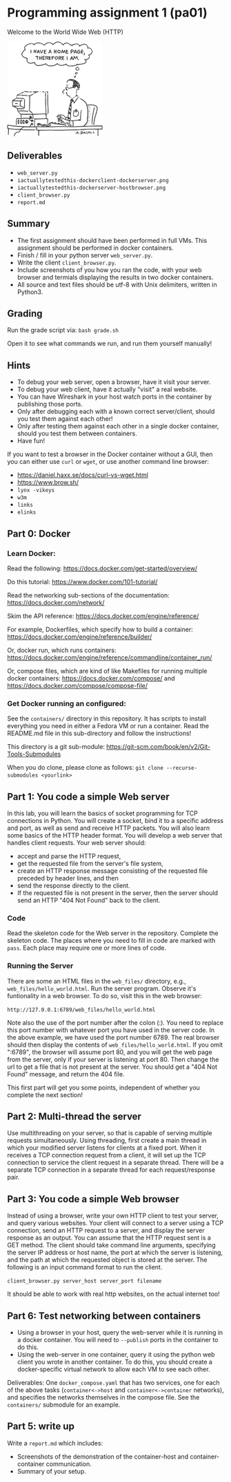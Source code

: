# Programming assignment 1 (pa01)
Welcome to the World Wide Web (HTTP)

![](ithinkthereforeiam.png)

## Deliverables
* `web_server.py`
* `iactuallytestedthis-dockerclient-dockerserver.png`
* `iactuallytestedthis-dockerserver-hostbrowser.png`
* `client_browser.py`
* `report.md`

## Summary
* The first assignment should have been performed in full VMs.
This assignment should be performed in docker containers.
* Finish / fill in your python server `web_server.py`.
* Write the client `client_browser.py`.
* Include screenshots of you how you ran the code,
with your web browser and termials displaying the results in two docker containers.
* All source and text files should be utf-8 with Unix delimiters, written in Python3.

## Grading
Run the grade script via:
`bash grade.sh`

Open it to see what commands we run,
and run them yourself manually!

## Hints
* To debug your web server, open a browser, have it visit your server.
* To debug your web client, have it actually "visit" a real website.
* You can have Wireshark in your host watch ports in the container by publishing those ports.
* Only after debugging each with a known correct server/client,
should you test them against each other!
* Only after testing them against each other in a single docker container, 
should you test them between containers.
* Have fun!

If you want to test a browser in the Docker container without a GUI, 
then you can either use `curl` or `wget`, 
or use another command line browser:
* https://daniel.haxx.se/docs/curl-vs-wget.html
* https://www.brow.sh/
* `lynx -vikeys`
* `w3m`
* `links`
* `elinks`

## Part 0: Docker

### Learn Docker:
Read the following:
https://docs.docker.com/get-started/overview/

Do this tutorial:
https://www.docker.com/101-tutorial/

Read the networking sub-sections of the documentation:
https://docs.docker.com/network/

Skim the API reference:
https://docs.docker.com/engine/reference/

For example, Dockerfiles, which specify how to build a container:
https://docs.docker.com/engine/reference/builder/

Or, docker run, which runs containers:
https://docs.docker.com/engine/reference/commandline/container_run/

Or, compose files, which are kind of like Makefiles for running multiple docker containers:
https://docs.docker.com/compose/ 
and 
https://docs.docker.com/compose/compose-file/

### Get Docker running an configured:
See the `containers/` directory in this repository.
It has scripts to install everything you need in either a Fedora VM or run a container.
Read the README.md file in this sub-directory and follow the instructions!

This directory is a git sub-module:
https://git-scm.com/book/en/v2/Git-Tools-Submodules

When you do clone, please clone as follows:
`git clone --recurse-submodules <yourlink>`

## Part 1: You code a simple Web server
In this lab, you will learn the basics of socket programming for TCP connections in Python.
You will create a socket, bind it to a specific address and port, 
as well as send and receive HTTP packets.
You will also learn some basics of the HTTP header format.
You will develop a web server that handles client requests.
Your web server should:
* accept and parse the HTTP request, 
* get the requested file from the server's file system, 
* create an HTTP response message consisting of the requested file preceded by header lines, and then 
* send the response directly to the client.
* If the requested file is not present in the server, 
then the server should send an HTTP "404 Not Found" back to the client.

### Code
Read the skeleton code for the Web server in the repository.
Complete the skeleton code.
The places where you need to fill in code are marked with `pass`.
Each place may require one or more lines of code.

### Running the Server
There are some an HTML files in the `web_files/` directory,
e.g., `web_files/hello_world.html`.
Run the server program.
Observe it's funtionality in a web browser.
To do so, visit this in the web browser:

`http://127.0.0.1:6789/web_files/hello_world.html`

Note also the use of the port number after the colon (:).
You need to replace this port number with whatever port you have used in the server code.
In the above example, we have used the port number 6789.
The real browser should then display the contents of `web_files/hello_world.html`.
If you omit ":6789", the browser will assume port 80,
and you will get the web page from the server,
only if your server is listening at port 80.
Then change the url to get a file that is not present at the server. 
You should get a "404 Not Found" message, 
and return the 404 file.

This first part will get you some points,
independent of whether you complete the next section!

## Part 2: Multi-thread the server
Use multithreading on your server,
so that is capable of serving multiple requests simultaneously.
Using threading, first create a main thread in which your modified server listens for clients at a fixed port.
When it receives a TCP connection request from a client,
it will set up the TCP connection to service the client request in a separate thread.
There will be a separate TCP connection in a separate thread for each request/response pair.

## Part 3: You code a simple Web browser
Instead of using a browser,
write your own HTTP client to test your server,
and query various websites.
Your client will connect to a server using a TCP connection,
send an HTTP request to a server,
and display the server response as an output.
You can assume that the HTTP request sent is a GET method.
The client should take command line arguments,
specifying the server IP address or host name,
the port at which the server is listening,
and the path at which the requested object is stored at the server.
The following is an input command format to run the client.

`client_browser.py server_host server_port filename`

It should be able to work with real http websites, on the actual internet too!

## Part 6: Test networking between containers
* Using a browser in your host, query the web-server while it is running in a docker container.
You will need to `--publish` ports in the container to do this.
* Using the web-server in one container, query it using the python web client you wrote in another container.
To do this, you should create a docker-specific virtual network to allow each VM to see each other.

Deliverables:
One `docker_compose.yaml` that has two services,
one for each of the above tasks (`container<->host` and `container<->container` networks), 
and specifies the networks themselves in the compose file.
See the `containers/` submodule for an example.

## Part 5: write up
Write a `report.md` which includes:
* Screenshots of the demonstration of the container-host and container-container communication.
* Summary of your setup.
